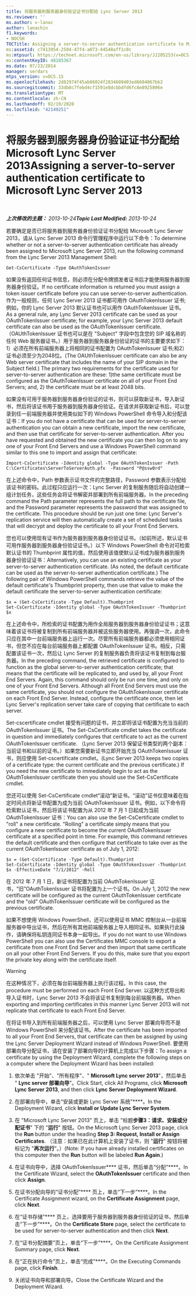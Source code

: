 ```yaml
---
title: 将服务器到服务器身份验证证书分配给 Lync Server 2013
ms.reviewer: ''
ms.author: v-lanac
author: lanachin
f1.keywords:
- NOCSH
TOCTitle: Assigning a server-to-server authentication certificate to Microsoft Lync Server 2013
ms:assetid: c7413954-2504-47f4-a073-44548aff1c0c
ms:mtpsurl: https://technet.microsoft.com/en-us/library/JJ205253(v=OCS.15)
ms:contentKeyID: 48185367
ms.date: 07/23/2014
manager: serdars
mtps_version: v=OCS.15
ms.openlocfilehash: 2d82974f45ab06024f2834609403ed6604067bb2
ms.sourcegitcommit: 33db8c7febd4cf1591e8dcbbdfd6fc8e8925896e
ms.translationtype: MT
ms.contentlocale: zh-CN
ms.lasthandoff: 02/19/2020
ms.locfileid: "42149251"
---
```

<div data-xmlns="http://www.w3.org/1999/xhtml">

<div class="topic" data-xmlns="http://www.w3.org/1999/xhtml" data-msxsl="urn:schemas-microsoft-com:xslt" data-cs="http://msdn.microsoft.com/">

<div data-asp="https://msdn2.microsoft.com/asp">

# <a name="assigning-a-server-to-server-authentication-certificate-to-microsoft-lync-server-2013"></a><span data-ttu-id="f68f3-102">将服务器到服务器身份验证证书分配给 Microsoft Lync Server 2013</span><span class="sxs-lookup"><span data-stu-id="f68f3-102">Assigning a server-to-server authentication certificate to Microsoft Lync Server 2013</span></span>

</div>

<div id="mainSection">

<div id="mainBody">

<span> </span>

<span data-ttu-id="f68f3-103">_**上次修改的主题：** 2013-10-24_</span><span class="sxs-lookup"><span data-stu-id="f68f3-103">_**Topic Last Modified:** 2013-10-24_</span></span>

<span data-ttu-id="f68f3-104">若要确定是否已将服务器到服务器身份验证证书分配给 Microsoft Lync Server 2013，请从 Lync Server 2013 命令行管理程序中运行以下命令：</span><span class="sxs-lookup"><span data-stu-id="f68f3-104">To determine whether or not a server-to-server authentication certificate has already been assigned to Microsoft Lync Server 2013, run the following command from the Lync Server 2013 Management Shell:</span></span>

    Get-CsCertificate -Type OAuthTokenIssuer

<span data-ttu-id="f68f3-105">如果没有返回任何证书信息，则必须在分配令牌颁发者证书后才能使用服务器到服务器身份验证。</span><span class="sxs-lookup"><span data-stu-id="f68f3-105">If no certificate information is returned you must assign a token issuer certificate before you can use server-to-server authentication.</span></span> <span data-ttu-id="f68f3-106">作为一般规则，任何 Lync Server 2013 证书都可用作 OAuthTokenIssuer 证书;例如，你的 Lync Server 2013 默认证书也可以用作 OAuthTokenIssuer 证书。</span><span class="sxs-lookup"><span data-stu-id="f68f3-106">As a general rule, any Lync Server 2013 certificate can be used as your OAuthTokenIssuer certificate; for example, your Lync Server 2013 default certificate can also be used as the OAuthTokenIssuer certificate.</span></span> <span data-ttu-id="f68f3-107">（OAUthTokenIssuer 证书也可以是在 "Subject" 字段中包含您的 SIP 域名称的任何 Web 服务器证书。）用于服务器到服务器身份验证的证书的主要要求如下：1）必须在所有前端服务器上将相同的证书配置为 OAuthTokenIssuer 证书;和2）证书必须至少为2048位。</span><span class="sxs-lookup"><span data-stu-id="f68f3-107">(The OAUthTokenIssuer certificate can also be any Web server certificate that includes the name of your SIP domain in the Subject field.) The primary two requirements for the certificate used for server-to-server authentication are these: 1)the same certificate must be configured as the OAuthTokenIssuer certificate on all of your Front End Servers; and, 2) the certificate must be at least 2048 bits.</span></span>

<span data-ttu-id="f68f3-p102">如果没有可用于服务器到服务器身份验证的证书，则可以获取新证书，导入新证书，然后将该证书用于服务器到服务器身份验证。在请求并获取新证书后，可以登录到任一前端服务器并使用类似如下的 Windows PowerShell 命令导入和分配该证书：</span><span class="sxs-lookup"><span data-stu-id="f68f3-p102">If you do not have a certificate that can be used for server-to-server authentication you can obtain a new certificate, import the new certificate, and then use that certificate for server-to-server authentication. After you have requested and obtained the new certificate you can then log on to any one of your Front End Servers and use a Windows PowerShell command similar to this one to import and assign that certificate:</span></span>

    Import-CsCertificate -Identity global -Type OAuthTokenIssuer -Path C:\Certificates\ServerToServerAuth.pfx  -Password "P@ssw0rd"

<span data-ttu-id="f68f3-p103">在上述命令中，Path 参数表示证书文件的完整路径，Password 参数表示分配给该证书的密码。此过程只应运行一次：Lync Server 的复制服务随后将自动创建一组计划任务，这些任务会将证书解密并部署到所有前端服务器。</span><span class="sxs-lookup"><span data-stu-id="f68f3-p103">In the preceding command the Path parameter represents the full path to the certificate file, and the Password parameter represents the password that was assigned to the certificate. This procedure should be run just one time: Lync Server's replication service will then automatically create a set of scheduled tasks that will decrypt and deploy the certificate to all your Front End Servers.</span></span>

<span data-ttu-id="f68f3-p104">您也可以使用现有证书作为服务器到服务器身份验证证书。（如前所述，默认证书可用作服务器到服务器身份验证证书。）以下 Windows PowerShell 命令对可检索默认证书的 Thumbprint 属性的值，然后使用该值使默认证书成为服务器到服务器身份验证证书：</span><span class="sxs-lookup"><span data-stu-id="f68f3-p104">Alternatively, you can use an existing certificate as your server-to-server authentication certificate. (As noted, the default certificate can be used as the server-to-server authentication certificate.) The following pair of Windows PowerShell commands retrieve the value of the default certificate's Thumbprint property, then use that value to make the default certificate the server-to-server authentication certificate:</span></span>

    $x = (Get-CsCertificate -Type Default).Thumbprint
    Set-CsCertificate -Identity global -Type OAuthTokenIssuer -Thumbprint $x

<span data-ttu-id="f68f3-p105">在上述命令中，所检索的证书配置为用作全局服务器到服务器身份验证证书；这意味着该证书将被复制到所有前端服务器并被这些服务器使用。再强调一次，此命令只应在其中一台前端服务器上运行一次。尽管所有前端服务器都必须使用相同证书，但您不应在每台前端服务器上都配置 OAuthTokenIssuer 证书。相反，只需配置该证书一次，然后让 Lync Server 的复制服务器负责将该证书复制到每台服务器。</span><span class="sxs-lookup"><span data-stu-id="f68f3-p105">In the preceding command, the retrieved certificate is configured to function as the global server-to-server authentication certificate; that means that the certificate will be replicated to, and used by, all your Front End Servers. Again, this command should only be run one time, and only on one of your Front End Servers. Although all Front End Servers must use the same certificate, you should not configure the OAuthTokenIssuer certificate on each Front End Server. Instead, configure the certificate once, then let Lync Server's replication server take care of copying that certificate to each server.</span></span>

<span data-ttu-id="f68f3-118">Set-cscertificate cmdlet 接受有问题的证书，并立即将该证书配置为充当当前的 OAuthTokenIssuer 证书。</span><span class="sxs-lookup"><span data-stu-id="f68f3-118">The Set-CsCertificate cmdlet takes the certificate in question and immediately configures that certificate to act as the current OAuthTokenIssuer certificate.</span></span> <span data-ttu-id="f68f3-119">（Lync Server 2013 保留证书类型的两个副本：当前证书和以前的证书。）如果您需要新证书立即开始充当 OAuthTokenIssuer 证书，则应使用 Set-cscertificate cmdlet。</span><span class="sxs-lookup"><span data-stu-id="f68f3-119">(Lync Server 2013 keeps two copies of a certificate type: the current certificate and the previous certificate.) If you need the new certificate to immediately begin to act as the OAuthTokenIssuer certificate then you should use the Set-CsCertificate cmdlet.</span></span>

<span data-ttu-id="f68f3-p107">您还可以使用 Set-CsCertificate cmdlet“滚动”新证书。“滚动”证书仅意味着在指定时间点将新证书配置为成为当前 OAuthTokenIssuer 证书。例如，以下命令将检索默认证书，然后将该证书配置为从 2012 年 7 月 1 日起成为当前 OAuthTokenIssuer 证书：</span><span class="sxs-lookup"><span data-stu-id="f68f3-p107">You can also use the Set-CsCertificate cmdlet to "roll" a new certificate. "Rolling" a certificate simply means that you configure a new certificate to become the current OAuthTokenIssuer certificate at a specified point in time. For example, this command retrieves the default certificate and then configure that certificate to take over as the current OAuthTokenIssuer certificate as of July 1, 2012:</span></span>

    $x = (Get-CsCertificate -Type Default).Thumbprint
    Set-CsCertificate -Identity global -Type OAuthTokenIssuer -Thumbprint $x -EffectiveDate "7/1/2012" -Roll

<span data-ttu-id="f68f3-123">在 2012 年 7 月 1 日，新证书将配置为当前 OAuthTokenIssuer 证书，“旧”OAuthTokenIssuer 证书将配置为上一个证书。</span><span class="sxs-lookup"><span data-stu-id="f68f3-123">On July 1, 2012 the new certificate will be configured as the current OAuthTokenIssuer certificate and the "old" OAuthTokenIssuer certificate will be configured as the previous certificate.</span></span>

<span data-ttu-id="f68f3-p108">如果不想使用 Windows PowerShell，还可以使用证书 MMC 控制台从一台前端服务器中导出证书，然后在所有其他前端服务器上导入相同证书。如果执行此操作，请确保将私钥连同证书本身一起导出。</span><span class="sxs-lookup"><span data-stu-id="f68f3-p108">If you do not want to use Windows PowerShell you can also use the Certificates MMC console to export a certificate from one Front End Server and then import that same certificate on all your other Front End Servers. If you do this, make sure that you export the private key along with the certificate itself.</span></span>

<div>


> [!WARNING]
> <span data-ttu-id="f68f3-126">在这种情况下，必须在每台前端服务器上执行该过程。</span><span class="sxs-lookup"><span data-stu-id="f68f3-126">In this case, the procedure must be performed on each Front End Server.</span></span> <span data-ttu-id="f68f3-127">以这种方式导出和导入证书时，Lync Server 2013 不会将该证书复制到每台前端服务器。</span><span class="sxs-lookup"><span data-stu-id="f68f3-127">When exporting and importing certificates in this manner Lync Server 2013 will not replicate that certificate to each Front End Server.</span></span>



</div>

<span data-ttu-id="f68f3-128">在将证书导入到所有前端服务器之后，可以使用 Lync Server 部署向导而不是 Windows PowerShell 来分配该证书。</span><span class="sxs-lookup"><span data-stu-id="f68f3-128">After the certificate has been imported to all your Front End Servers, that certificate can then be assigned by using the Lync Server Deployment Wizard instead of Windows PowerShell.</span></span> <span data-ttu-id="f68f3-129">要使用部署向导分配证书，请在安装了部署向导的计算机上完成以下步骤：</span><span class="sxs-lookup"><span data-stu-id="f68f3-129">To assign a certificate by using the Deployment Wizard, complete the following steps on a computer where the Deployment Wizard has been installed:</span></span>

1.  <span data-ttu-id="f68f3-130">依次单击 "开始"、"所有程序"、" **Microsoft Lync server 2013**"，然后单击 " **Lync server 部署向导**"。</span><span class="sxs-lookup"><span data-stu-id="f68f3-130">Click Start, click All Programs, click **Microsoft Lync Server 2013**, and then click **Lync Server Deployment Wizard**.</span></span>

2.  <span data-ttu-id="f68f3-131">在部署向导中，单击“安装或更新 Lync Server 系统”\*\*\*\*。</span><span class="sxs-lookup"><span data-stu-id="f68f3-131">In the Deployment Wizard, click **Install or Update Lync Server System**.</span></span>

3.  <span data-ttu-id="f68f3-132">在 "Microsoft Lync Server 2013" 页上，单击 "标题**步骤3：请求、安装或分配证书**" 下的 "**运行**" 按钮。</span><span class="sxs-lookup"><span data-stu-id="f68f3-132">On the Microsoft Lync Server 2013 page, click the **Run** button under the heading **Step 3: Request, Install or Assign Certificates**.</span></span> <span data-ttu-id="f68f3-133">（注意：如果已在此计算机上安装了证书，则 "**运行**" 按钮将被标记为 "**再次运行**"。）</span><span class="sxs-lookup"><span data-stu-id="f68f3-133">(Note: If you have already installed certificates on this computer then the **Run** button will be labeled **Run Again**.)</span></span>

4.  <span data-ttu-id="f68f3-134">在证书向导中，选择 OAuthTokenIssuer\*\*\*\* 证书，然后单击“分配”\*\*\*\*。</span><span class="sxs-lookup"><span data-stu-id="f68f3-134">In the Certificate Wizard, select the **OAuthTokenIssuer** certificate and then click **Assign**.</span></span>

5.  <span data-ttu-id="f68f3-135">在证书分配向导的“证书分配”\*\*\*\* 页上，单击“下一步”\*\*\*\*。</span><span class="sxs-lookup"><span data-stu-id="f68f3-135">In the Certificate Assignment wizard, on the **Certificate Assignment** page, click **Next**.</span></span>

6.  <span data-ttu-id="f68f3-136">在“证书存储”\*\*\*\* 页上，选择要用于服务器到服务器身份验证的证书，然后单击“下一步”\*\*\*\*。</span><span class="sxs-lookup"><span data-stu-id="f68f3-136">On the **Certificate Store** page, select the certificate to be used for server-to-server authentication and then click **Next**.</span></span>

7.  <span data-ttu-id="f68f3-137">在“证书分配摘要”页上，单击“下一步”\*\*\*\*。</span><span class="sxs-lookup"><span data-stu-id="f68f3-137">On the Certificate Assignment Summary page, click **Next**.</span></span>

8.  <span data-ttu-id="f68f3-138">在“正在执行命令”页上，单击“完成”\*\*\*\*。</span><span class="sxs-lookup"><span data-stu-id="f68f3-138">On the Executing Commands page, click **Finish**.</span></span>

9.  <span data-ttu-id="f68f3-139">关闭证书向导和部署向导。</span><span class="sxs-lookup"><span data-stu-id="f68f3-139">Close the Certificate Wizard and the Deployment Wizard.</span></span>

</div>

<span> </span>

</div>

</div>

</div>

